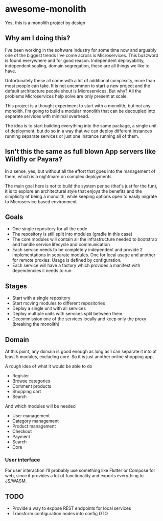 # awesome-monolith
Yes, this is a monolith project by design

## Why am I doing this?
I've been working in the software industry for some time now and arguably one of the biggest trends I've
come across is Microservices. This buzzword is found everywhere and for good reason. Independent deployability,
independent scaling, domain segregation, these are all things we like to have.

Unfortunately these all come with a lot of additional complexity, more than most people can take. It is not uncommon
to start a new project and the default architecture people shout is Microservices. But why? All the problems
Microservices help solve are only present at scale.

This project is a thought experiment to start with a monolith, but not any monolith. I'm going to build
a modular monolith that can be decoupled into separate services with minimal overhead.

The idea is to start building everything into the same package, a single unit of deployment, but do so in a way
that we can deploy different instances running separate services or just one instance running all of them.

## Isn't this the same as full blown App servers like Wildfly or Payara?
In a sense, yes, but without all the effort that goes into the management of them, which is a nightmare on 
complex deployments.

The main goal here is not to build the system per se (that's just for the fun), it is to explore an architectural
style that enjoys the benefits and the simplicity of being a monolith, while keeping options open to easily
migrate to Microservice based environment.

## Goals

- One single repository for all the code
- The repository is still split into modules (gradle in this case)
- The core modules will contain all the infrastructure needed to bootstrap and handle service lifecycle 
and communication
- Each service needs to be completely independent and provide 2 implementations in separate modules. One for local usage
and another for remote proxies. Usage is defined by configuration.
- Each service will have a factory which provides a manifest with dependencies it needs to run

## Stages

- Start with a single repository
- Start moving modules to different repositories
- Deploy a single unit with all services
- Deploy multiple units with services split between them
- Decommission one of the services locally and keep only the proxy (breaking the monolith)

## Domain

At this point, any domain is good enough as long as I can separate it into at least 5 modules, excluding
core. So it is just another online shopping app.

A rough idea of what It would be able to do

* Register
* Browse categories
* Comment products
* Shopping cart
* Search

And which modules will be needed

* User management
* Category management
* Product management
* Checkout
* Payment
* Search
* Core

### User interface

For user interaction I'll probably use something like Flutter or Compose for web, since it provides a lot of
functionality and exports everything to JS/WASM.

## TODO

- Provide a way to expose REST endpoints for local services
- Transform configuration nodes into config DTO
